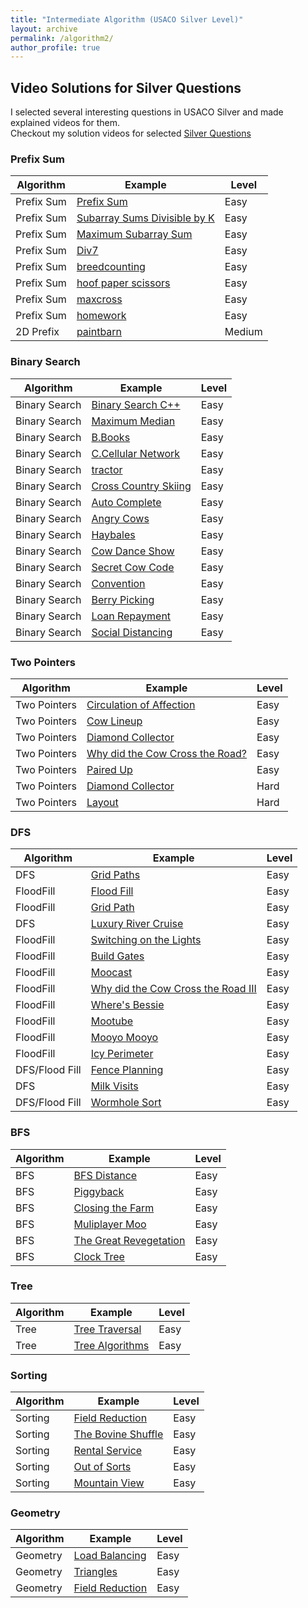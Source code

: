 ```yaml
---
title: "Intermediate Algorithm (USACO Silver Level)"
layout: archive
permalink: /algorithm2/
author_profile: true
---
```



## Video Solutions for Silver Questions

I selected several interesting questions in USACO Silver and made explained videos for them.  
Checkout my solution videos for selected [Silver Questions](/usaco_silver_video/)


### Prefix Sum

| Algorithm   |  Example                                                        | Level         |
| ------------| --------------------------------------------------------------- | ------------- |          
| Prefix Sum  | [Prefix Sum](/programming/algorithm-prefixsum/) | Easy    |  
| Prefix Sum  | [Subarray Sums Divisible by K](/programming/algorithm-prefixsum/)  | Easy         |
| Prefix Sum  | [Maximum Subarray Sum](/programming/algorithm-subarraysum/)  | Easy         |
| Prefix Sum  | [Div7](/usaco/USACO-2016-Jan-Silver/#problem-2-subsequences-summing-to-sevens)  | Easy         |
| Prefix Sum  | [breedcounting](/usaco/USACO-2015-Dec-Silver/#problem-3-breedcounting)     |  Easy   |
| Prefix Sum  | [hoof paper scissors](/usaco/USACO-2017-Jan-Silver/#problem-2-hoof-paper-scissors) |  Easy  |
| Prefix Sum  | [maxcross](/usaco/USACO-2017-Feb-Silver/#problem-2-why-did-the-cow-cross-the-road-ii)   |  Easy   |
| Prefix Sum  | [homework](/usaco/USACO-2017-Dec-Silver/#problem-1-my-cow-ate-my-homework)    | Easy   |
| 2D Prefix   | [paintbarn](/usaco/USACO-2019-Feb-Silver/#problem-2-painting-the-barn)| Medium   |


### Binary Search

| Algorithm   |  Example                                                        | Level         |
| ------------| --------------------------------------------------------------- | ------------- |  
| Binary Search | [Binary Search C++](programming/algorithm-binarysearch-cpp/)  | Easy       |
| Binary Search | [Maximum Median](/algorithm-maximum-medium/)  | Easy       |
| Binary Search | [B.Books](/programming/algorithm-binary-search/#b-books)  | Easy       |
| Binary Search | [C.Cellular Network](/programming/algorithm-binary-search/#c-cellular-network)  | Easy       |
| Binary Search | [tractor](/usaco/USACO-2013-Feb-Silver/#problem-2-tractor)          |  Easy  |
| Binary Search | [Cross Country Skiing](/usaco/USACO-2014-Jan-Silver/#problem-2-cross-country-skiing)          |  Easy  |
| Binary Search | [Auto Complete](/usaco/USACO-2014-Feb-Silver/#problem-1-auto-complete)          |  Easy  |
| Binary Search | [Angry Cows](/usaco/USACO-2016-Jan-Silver/#problem-1-angry-cows)          |  Easy  |
| Binary Search | [Haybales](/usaco/USACO-2016-Dec-Silver/#problem-1--counting-haybales)          |  Easy  |
| Binary Search | [Cow Dance Show](/usaco/USACO-2017-Jan-Silver/#problem-1-cow-dance-show)          |  Easy  |
| Binary Search | [Secret Cow Code](/usaco/USACO-2017-Jan-Silver/#problem-3-secret-cow-code)   |  Easy  |
| Binary Search | [Convention](/usaco/USACO-2018-Dec-Silver/#problem-1-convention)   |  Easy  |
| Binary Search | [Berry Picking](/usaco/USACO-2020-Jan-Silver/#problem-1-berry-picking)   |  Easy  |
| Binary Search | [Loan Repayment]( /USACO-2020-Jan-Silver/#problem-2-loan-repayment )   |  Easy  |
| Binary Search | [Social Distancing](/usaco/USACO-2020-Open-Silver/#problem-1-social-distancing)   |  Easy  |


### Two Pointers

| Algorithm   |  Example                                                        | Level         |
| ------------| --------------------------------------------------------------- | ------------- |  
| Two Pointers| [Circulation of Affection](/programming/an-impassioned-circulation-of-affection/)   | Easy         |
| Two Pointers | [Cow Lineup](/usaco/USACO-2011-Nov-Silver/#problem-2-cow-lineup)   |  Easy  |
| Two Pointers | [Diamond Collector](/usaco/USACO-2016-Open-Silver/#problem-2-diamond-collector)   |  Easy  |
| Two Pointers | [Why did the Cow Cross the Road?](/usaco/USACO-2017-Feb-Silver/#problem-1-why-did-the-cow-cross-the-road)   |  Easy  |
| Two Pointers | [Paired Up](/usaco/USACO-2017-Open-Silver/#problem-1-paired-up)   |  Easy  |
| Two Pointers | [Diamond Collector](/usaco/USACO-2016-Open-Silver/#problem-2-diamond-collector)  | Hard      |
| Two Pointers | [Layout](/usaco/USACO-2005-Dec-Gold-P3-Layout/)  | Hard      |

### DFS  

| Algorithm   |  Example                                                        | Level         |
| ------------| --------------------------------------------------------------- | ------------- |  
| DFS         | [Grid Paths](/programming/grid-paths/)  | Easy         |  
| FloodFill  | [Flood Fill](/programming/flood-fill/)  | Easy         |
| FloodFill  | [Grid Path](/programming/grid-paths/)  | Easy         |
 | DFS | [Luxury River Cruise](/usaco/USACO-2013-Open-Silver/#problem-3-luxury-river-cruise)   |  Easy  |
| FloodFill | [Switching on the Lights](/usaco/USACO-2015-Dec-Silver/#problem-1-switching-on-the-lights)   |  Easy  |
| FloodFill | [Build Gates](/usaco/USACO-2016-Jan-Silver/#problem-3-build-gates)   |  Easy  |
| FloodFill | [Moocast](/usaco/USACO-2016-Dec-Silver/#problem-3-moocast)   |  Easy  |
| FloodFill | [Why did the Cow Cross the Road III](/usaco/USACO-2017-Feb-Silver/#problem-3-why-did-the-cow-cross-the-road-iii)   |  Easy  |
| FloodFill | [Where's Bessie](/usaco/USACO-2017-Open-Silver/#problem-3-wheres-bessie)   |  Easy  |
| FloodFill | [Mootube](/usaco/USACO-2018-Jan-Silver/#problem-3-mootube)   |  Easy  |
| FloodFill | [Mooyo Mooyo](/usaco/USACO-2018-Dec-Silver/#problem-3-mooyo-mooyo)   |  Easy  |
| FloodFill | [Icy Perimeter](/usaco/USACO-2019-Jan-Silver/#problem-2-icy-perimeter)   |  Easy  |
| DFS/Flood Fill | [Fence Planning](/usaco/USACO-2019-Open-Silver/#problem-3-fence-planning)   |  Easy  |
| DFS | [Milk Visits](/usaco/USACO-2019-Dec-Silver/#problem-3-milk-visits)   |  Easy  |
| DFS/Flood Fill | [Wormhole Sort](/usaco/USACO-2020-Jan-Silver/#problem-3-wormhole-sort)   |  Easy  |

### BFS  

| Algorithm   |  Example                                                        | Level         |
| ------------| --------------------------------------------------------------- | ------------- |  
| BFS         | [BFS Distance](/programming/bfs-graph/)  | Easy         |
| BFS | [Piggyback](/usaco/USACO-2014-Dec-Silver/#problem-1-piggyback)   |  Easy  |
| BFS | [Closing the Farm](/usaco/USACO-2016-Open-Silver/#closing-the-farm)   |  Easy  |
| BFS | [Muliplayer Moo](/usaco/USACO-2018-Open-Silver/#problem-3-multiplayer-moo)   |  Easy  |
| BFS | [The Great Revegetation](/usaco/USACO-2019-Feb-Silver/#problem-3-the-great-revegetation)   |  Easy  |
| BFS | [Clock Tree](/usaco/USACO-2020-Feb-Silver/#problem-3-clock-tree)   |  Easy  |

### Tree  

| Algorithm   |  Example                                                        | Level         |
| ------------| --------------------------------------------------------------- | ------------- |  
| Tree        | [Tree Traversal](/programming/tree-traversals/)  | Easy         |
| Tree        | [Tree Algorithms](/programming/tree-algorithms/)  | Easy         |

### Sorting  

| Algorithm   |  Example                                                        | Level         |
| ------------| --------------------------------------------------------------- | ------------- |  
| Sorting | [Field Reduction](/usaco/USACO-2016-Open-Silver/#problem-1-field-reduction)   |  Easy  |
| Sorting | [The Bovine Shuffle](/usaco/USACO-2017-Dec-Silver/#problem-3-the-bovine-shuffle) | Easy |
| Sorting | [Rental Service](/usaco/USACO-2018-Jan-Silver/#problem-2--rental-service) | Easy |
| Sorting | [Out of Sorts](/USACO-2018-Open-Silver/#problem-1-out-of-sorts) | Easy |
| Sorting | [Mountain View](/usaco/USACO-2019-Jan-Silver/#problem-3-mountain-view) | Easy |


### Geometry  

| Algorithm   |  Example                                                        | Level         |
| ------------| --------------------------------------------------------------- | ------------- |
| Geometry | [Load Balancing](usaco/USACO-2016-Feb-Silver/#problem-2-load-balancing)   |  Easy  |
| Geometry | [Triangles](/usaco/USACO-2020-Feb-Silver/#problem-2-triangles)   |  Easy  |
| Geometry | [Field Reduction](/usaco/USACO-2016-Open-Silver/#problem-1-field-reduction)   |  Easy  |
